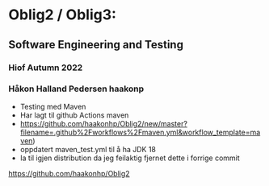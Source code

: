 # Oblig2 / Oblig3:
## Software Engineering and Testing
### Hiof Autumn 2022
### Håkon Halland Pedersen haakonp

- Testing med Maven
- Har lagt til github Actions maven 
- https://github.com/haakonhp/Oblig2/new/master?filename=.github%2Fworkflows%2Fmaven.yml&workflow_template=maven)
- oppdatert maven_test.yml til å ha JDK 18
- la til igjen distribution da jeg feilaktig fjernet dette i forrige commit

https://github.com/haakonhp/Oblig2